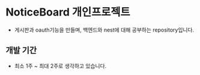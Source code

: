 # NoticeBoard 개인프로젝트

- 게시판과 oauth기능을 만들며, 백엔드와 nest에 대해 공부하는 repository입니다.

## 개발 기간

- 최소 1주 ~ 최대 2주로 생각하고 있습니다.

